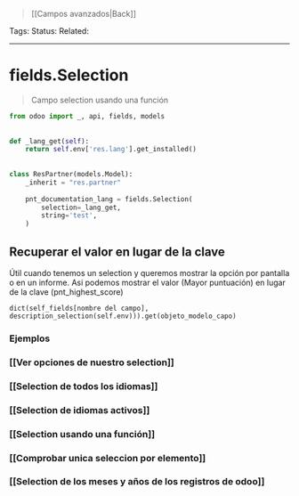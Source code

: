 > [[Campos avanzados|Back]]

Tags: 
Status: 
Related: 

___

# fields.Selection

> Campo selection usando una función

```python
from odoo import _, api, fields, models  
  
  
def _lang_get(self):  
    return self.env['res.lang'].get_installed()  
  
  
class ResPartner(models.Model):  
    _inherit = "res.partner"  
  
    pnt_documentation_lang = fields.Selection(  
        selection=_lang_get,  
        string='test',  
    )
```

## Recuperar el valor en lugar de la clave
Útil cuando tenemos un selection y queremos mostrar la opción por pantalla o en un informe.
Asi podemos mostrar el valor (Mayor puntuación) en lugar de la clave (pnt_highest_score)

`dict(self_fields[nombre del campo], description_selection(self.env))).get(objeto_modelo_capo)`


### Ejemplos

### [[Ver opciones de nuestro selection]]
### [[Selection de todos los idiomas]]
### [[Selection de idiomas activos]]
### [[Selection usando una función]]
### [[Comprobar unica seleccion por elemento]]
### [[Selection de los meses y años de los registros de odoo]]